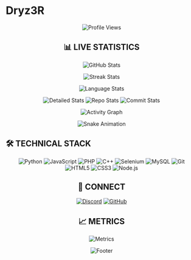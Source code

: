 # Dryz3R

<div align="center">

![Profile Views](https://komarev.com/ghpvc/?username=Dryz3R&style=for-the-badge&label=PROFILE+VIEWS&color=000000&labelColor=000000)

</div>

<div align="center">

## 📊 LIVE STATISTICS

![GitHub Stats](https://github-readme-stats.vercel.app/api?username=Dryz3R&show_icons=true&theme=black_ice&hide_border=true&bg_color=000000&title_color=ffffff&text_color=ffffff&icon_color=ffffff&include_all_commits=true&count_private=true)

![Streak Stats](https://github-readme-streak-stats.herokuapp.com/?user=Dryz3R&theme=black-ice&background=000000&hide_border=true&ring=FFFFFF&fire=FFFFFF&currStreakLabel=FFFFFF)

![Language Stats](https://github-readme-stats.vercel.app/api/top-langs/?username=Dryz3R&layout=compact&theme=black_ice&hide_border=true&bg_color=000000&title_color=ffffff&text_color=ffffff&count_private=true)

![Detailed Stats](https://github-profile-summary-cards.vercel.app/api/cards/profile-details?username=Dryz3R&theme=black_ice)
![Repo Stats](https://github-profile-summary-cards.vercel.app/api/cards/repos-per-language?username=Dryz3R&theme=black_ice)
![Commit Stats](https://github-profile-summary-cards.vercel.app/api/cards/most-commit-language?username=Dryz3R&theme=black_ice)

![Activity Graph](https://github-readme-activity-graph.vercel.app/graph?username=Dryz3R&theme=black&bg_color=000000&color=FFFFFF&line=FFFFFF&point=FFFFFF&area=true&hide_border=true&area_color=000000)

![Snake Animation](https://github.com/Dryz3R/Dryz3R/blob/output/github-contribution-grid-snake-dark.svg)

</div>

## 🛠 TECHNICAL STACK

<div align="center">

![Python](https://img.shields.io/badge/Python-3776AB?style=for-the-badge&logo=python&logoColor=white)
![JavaScript](https://img.shields.io/badge/JavaScript-F7DF1E?style=for-the-badge&logo=javascript&logoColor=black)
![PHP](https://img.shields.io/badge/PHP-777BB4?style=for-the-badge&logo=php&logoColor=white)
![C++](https://img.shields.io/badge/C++-00599C?style=for-the-badge&logo=c%2B%2B&logoColor=white)
![Selenium](https://img.shields.io/badge/Selenium-43B02A?style=for-the-badge&logo=selenium&logoColor=white)
![MySQL](https://img.shields.io/badge/MySQL-4479A1?style=for-the-badge&logo=mysql&logoColor=white)
![Git](https://img.shields.io/badge/Git-F05032?style=for-the-badge&logo=git&logoColor=white)
![HTML5](https://img.shields.io/badge/HTML5-E34F26?style=for-the-badge&logo=html5&logoColor=white)
![CSS3](https://img.shields.io/badge/CSS3-1572B6?style=for-the-badge&logo=css3&logoColor=white)
![Node.js](https://img.shields.io/badge/Node.js-339933?style=for-the-badge&logo=nodedotjs&logoColor=white)

</div>

<div align="center">

## 🔗 CONNECT

[![Discord](https://img.shields.io/badge/Discord-5865F2?style=for-the-badge&logo=discord&logoColor=white)](https://discord.gg/snaDSfj6)
[![GitHub](https://img.shields.io/badge/GitHub-000000?style=for-the-badge&logo=github&logoColor=white)](https://github.com/Dryz3R)

</div>

<div align="center">

## 📈 METRICS

![Metrics](https://metrics.lecoq.io/Dryz3R?template=classic&base=header%2C%20activity%2C%20community%2C%20repositories%2C%20metadata&base.indepth=false&base.hireable=false&base.skip=false&config.timezone=Europe%2FParis)

</div>

<div align="center">

![Footer](https://capsule-render.vercel.app/api?type=waving&color=000000&height=120&section=footer)

</div>

<style>
  .header {
    background: linear-gradient(45deg, #000000, #0D1117, #000000);
    padding: 2rem;
    border-radius: 15px;
    margin: 1rem 0;
    border: 1px solid #333;
  }
</style>
